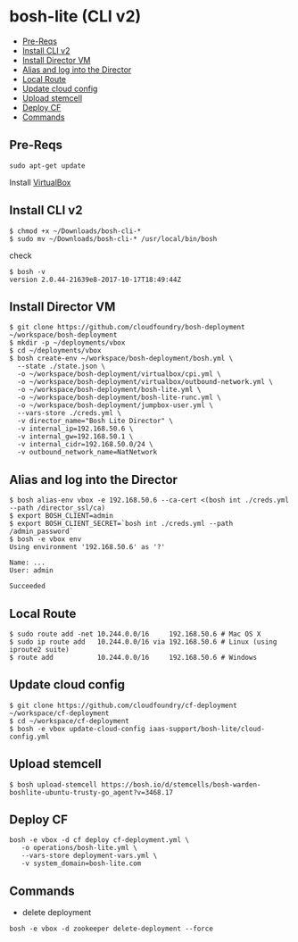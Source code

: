 # bosh-lite (CLI v2)

- [Pre-Reqs](#pre-reqs)   
- [Install CLI v2](#install-cli-v2)   
- [Install Director VM](#install-director-vm)   
- [Alias and log into the Director](#alias-and-log-into-the-director)   
- [Local Route](#local-route)   
- [Update cloud config](#update-cloud-config)   
- [Upload stemcell](#upload-stemcell)   
- [Deploy CF](#deploy-cf)
- [Commands](#commands)

## Pre-Reqs
```
sudo apt-get update
```
Install [VirtualBox](https://www.virtualbox.org/wiki/Downloads)


## Install CLI v2
```
$ chmod +x ~/Downloads/bosh-cli-*
$ sudo mv ~/Downloads/bosh-cli-* /usr/local/bin/bosh
```
check
```
$ bosh -v
version 2.0.44-21639e8-2017-10-17T18:49:44Z
```

## Install Director VM
```
$ git clone https://github.com/cloudfoundry/bosh-deployment ~/workspace/bosh-deployment
$ mkdir -p ~/deployments/vbox
$ cd ~/deployments/vbox
$ bosh create-env ~/workspace/bosh-deployment/bosh.yml \
  --state ./state.json \
  -o ~/workspace/bosh-deployment/virtualbox/cpi.yml \
  -o ~/workspace/bosh-deployment/virtualbox/outbound-network.yml \
  -o ~/workspace/bosh-deployment/bosh-lite.yml \
  -o ~/workspace/bosh-deployment/bosh-lite-runc.yml \
  -o ~/workspace/bosh-deployment/jumpbox-user.yml \
  --vars-store ./creds.yml \
  -v director_name="Bosh Lite Director" \
  -v internal_ip=192.168.50.6 \
  -v internal_gw=192.168.50.1 \
  -v internal_cidr=192.168.50.0/24 \
  -v outbound_network_name=NatNetwork
```

## Alias and log into the Director
```
$ bosh alias-env vbox -e 192.168.50.6 --ca-cert <(bosh int ./creds.yml --path /director_ssl/ca)
$ export BOSH_CLIENT=admin
$ export BOSH_CLIENT_SECRET=`bosh int ./creds.yml --path /admin_password`
$ bosh -e vbox env
Using environment '192.168.50.6' as '?'

Name: ...
User: admin

Succeeded
```

## Local Route
```
$ sudo route add -net 10.244.0.0/16     192.168.50.6 # Mac OS X
$ sudo ip route add   10.244.0.0/16 via 192.168.50.6 # Linux (using iproute2 suite)
$ route add           10.244.0.0/16     192.168.50.6 # Windows
```

## Update cloud config
```
$ git clone https://github.com/cloudfoundry/cf-deployment ~/workspace/cf-deployment
$ cd ~/workspace/cf-deployment
$ bosh -e vbox update-cloud-config iaas-support/bosh-lite/cloud-config.yml
```

## Upload stemcell
```
$ bosh upload-stemcell https://bosh.io/d/stemcells/bosh-warden-boshlite-ubuntu-trusty-go_agent?v=3468.17
```

## Deploy CF
```
bosh -e vbox -d cf deploy cf-deployment.yml \
   -o operations/bosh-lite.yml \
   --vars-store deployment-vars.yml \
   -v system_domain=bosh-lite.com
```

## Commands
- delete deployment
```
bosh -e vbox -d zookeeper delete-deployment --force
```
